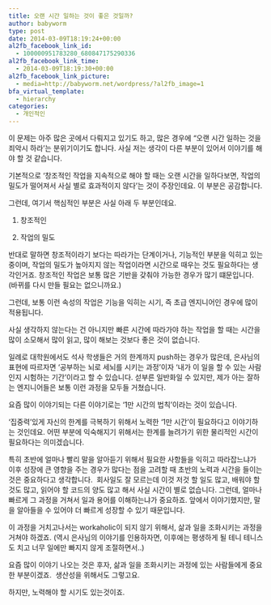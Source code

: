 ```yaml
---
title: 오랜 시간 일하는 것이 좋은 것일까?
author: babyworm
type: post
date: 2014-03-09T18:19:24+00:00
al2fb_facebook_link_id:
  - 100000951783280_680847175290336
al2fb_facebook_link_time:
  - 2014-03-09T18:19:30+00:00
al2fb_facebook_link_picture:
  - media=http://babyworm.net/wordpress/?al2fb_image=1
bfa_virtual_template:
  - hierarchy
categories:
  - 개인적인
---
```

이 문제는 아주 많은 곳에서 다뤄지고 있기도 하고, 많은 경우에 “오랜 시간 일하는 것을 죄악시 하라’는 분위기이기도 합니다. 사실 저는 생각이 다른 부분이 있어서 이야기를 해야 할 것 같습니다.

기본적으로 ‘창조적인 작업을 지속적으로 해야 할 때는 오랜 시간을 일하다보면, 작업의 밀도가 떨어져서 사실 별로 효과적이지 않다’는 것이 주장인데요. 이 부분은 공감합니다.

그런데, 여기서 핵심적인 부분은 사실 아래 두 부분인데요.

1. 창조적인

2. 작업의 밀도

반대로 말하면 창조적이라기 보다는 따라가는 단계이거나, 기능적인 부분을 익히고 있는 중이며, 작업의 밀도가 높아지지 않는 작업이라면 시간으로 때우는 것도 필요하다는 생각인거죠. 창조적인 작업은 보통 많은 기반을 갖춰야 가능한 경우가 많기 떄문입니다. (바뀌를 다시 만들 필요는 없으니까요.)

그런데, 보통 이런 속성의 작업은 기능을 익히는 시기, 즉 초급 엔지니어인 경우에 많이 적용됩니다.

사실 생각하지 않는다는 건 아니지만 빠른 시간에 따라가야 하는 작업을 할 때는 시간을 많이 소모해서 많이 읽고, 많이 해보는 것보다 좋은 것이 없습니다.

일례로 대학원에서도 석사 학생들은 거의 한계까지 push하는 경우가 많은데, 은사님의 표현에 따르자면 ‘공부하는 뇌로 세뇌를 시키는 과정’이자 ‘내가 이 일을 할 수 있는 사람인지 시험하는 기간’이라고 할 수 있습니다. 섣부른 일반화일 수 있지만, 제가 아는 잘하는 엔지니어들은 보통 이런 과정을 모두들 거쳤습니다.

요즘 많이 이야기되는 다른 이야기로는 ‘1만 시간의 법칙’이라는 것이 있습니다.

‘집중력’있게 자신의 한계를 극복하기 위해서 노력한 ‘1만 시간’이 필요하다고 이야기하는 것인데요. 어떤 부분에 익숙해지기 위해서는 한계를 늘려가기 위한 물리적인 시간이 필요하다는 의미겠습니다.

특히 초반에 얼마나 빨리 말을 알아듣기 위해서 필요한 사항들을 익히고 따라잡느냐가 이후 성장에 큰 영향을 주는 경우가 많다는 점을 고려할 때 초반의 노력과 시간을 들이는 것은 중요하다고 생각합니다.  회사일도 잘 모르는데 이것 저것 할 일도 많고, 배워야 할 것도 많고, 읽어야 할 코드의 양도 많고 해서 사실 시간이 별로 없습니다. 그런데, 얼마나 빠르게 그 과정을 거쳐서 일과 용어를 이해하는냐가 중요하죠. 앞에서 이야기했지만, 말을 알아들을 수 있어야 더 빠르게 성장할 수 있기 때문입니다.

이 과정을 거치고나서는 workaholic이 되지 않기 위해서, 삶과 일을 조화시키는 과정을 거쳐야 하겠죠. (역시 은사님의 이야기를 인용하자면, 이후에는 평생하게 될 테니 테니스도 치고 너무 일에만 빠지지 않게 조절하면서..)

요즘 많이 이야기 나오는 것은 후자, 삶과 일을 조화시키는 과정에 있는 사람들에게 중요한 부분이겠죠.  생산성을 위해서도 그렇고요.

하지만, 노력해야 할 시기도 있는것이죠.
